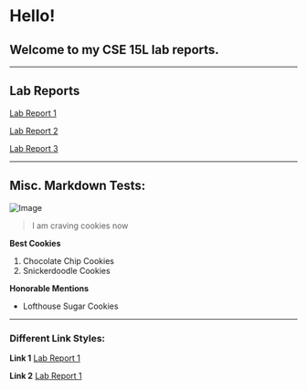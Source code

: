 # Hello!

## Welcome to my CSE 15L lab reports.
--- 

## Lab Reports

[Lab Report 1](https://Lillian-Ho.github.io/cse15l-lab-reports/lab-report-1-week-2.html)

[Lab Report 2](https://Lillian-Ho.github.io/cse15l-lab-reports/lab-report-2-week-4.html)

[Lab Report 3](https://Lillian-Ho.github.io/cse15l-lab-reports/lab-report-3-week-6.html)

---
## Misc. Markdown Tests: 

![Image](https://img.buzzfeed.com/thumbnailer-prod-us-east-1/video-api/assets/62298.jpg?output-format=auto&output-quality=auto&resize=200:*)
> I am craving cookies now 

**Best Cookies** 
1. Chocolate Chip Cookies
2. Snickerdoodle Cookies 

**Honorable Mentions**
* Lofthouse Sugar Cookies 

--- 
### Different Link Styles: 
**Link 1** 
[Lab Report 1](lab-report-1-week-2.html)

**Link 2**
[Lab Report 1](https://Lillian-Ho.github.io/cse15l-lab-reports/lab-report-1-week-2.html)

